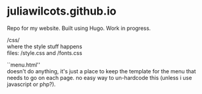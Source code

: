 # juliawilcots.github.io

Repo for my website. Built using Hugo. Work in progress.  

/css/  
where the style stuff happens  
files: /style.css and /fonts.css  

``menu.html''  
doesn't do anything, it's just a place to keep the template for the menu that needs to go on each page. no easy way to un-hardcode this (unless i use javascript or php?).
